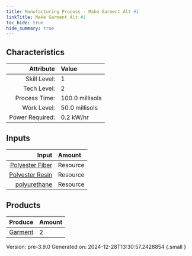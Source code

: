 ```yaml
---
title: Manufacturing Process - Make Garment Alt #1
linkTitle: Make Garment Alt #1
toc_hide: true
hide_summary: true
---
```



## Characteristics

| Attribute      | Value |
|--------:|:------|
|Skill Level:|1|
|Tech Level:|2|
|Process Time:|100.0 millisols|
|Work Level:|50.0 millisols|
|Power Required:|0.2 kW/hr|

## Inputs

| Input      | Amount |
|--------:|:------|
|[Polyester Fiber](/docs/definitions/resource/polyester-fiber)|Resource|0.2 kg|
|[Polyester Resin](/docs/definitions/resource/polyester-resin)|Resource|1.0 kg|
|[polyurethane](/docs/definitions/resource/polyurethane)|Resource|0.1 kg|

## Products


| Produce      | Amount |
|--------:|:------|
|[Garment](/docs/definitions/part/garment)|2|


Version: pre-3.9.0 Generated on: 2024-12-28T13:30:57.2428854
{.small }

